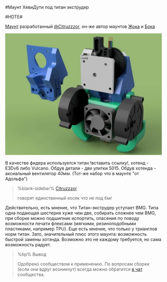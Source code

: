 #Маунт ХевиДути под титан экструдер 

  #HDTE#

[Маунт](https://www.thingiverse.com/thing:4778095) разработанный [@Citruzzzor](class:fa-paper-plane), он-же автор маунтов [Жока](https://www.thingiverse.com/thing:4441537) и [Бока](https://www.thingiverse.com/thing:4590068)


![HDTE](images/HDTE.png)

В качестве фидера используется титан !вставить ссылку!, хотенд - E3Dv6 либо Vulcano.
Обдув детали - две улитки 5015. Обдув хотенда - аксиальный вентилятор 40мм. (Тот-же набор что в маунте "от Адольфа")

> %blank-sidebar%
> [Citruzzzor](class:fa-paper-plane)
> 
> говорят единственный косяк что не под бмг

Действительно, есть мнение, что Титан-экструдер уступает BMG. 
Типа одна подающая шестерня хуже чем две, собирать сложнее чем BMG, при сборке можно подшипник испортить, опасения по поводу возможности печати флексами (мягкими, резиноподобными пластиками, например TPU). Еще есть мнение, что только у трианглов норм титан.
Зато, значительный плюс этого маунта: возможность быстрой замены хотэнда. 
Возможно это не каждому требуется, но сама возможность радует.


> %tip%
> Вывод
>
> Одобрено сообществом к применению. По вопросам сборки (если они вдруг возникнут) всегда можно обратится [в чат](https://t.me/ender_3) сообщества.

